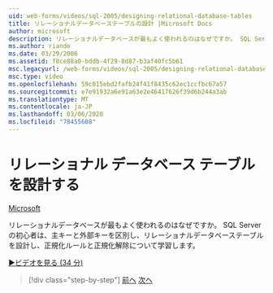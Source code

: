 ```yaml
---
uid: web-forms/videos/sql-2005/designing-relational-database-tables
title: リレーショナルデータベーステーブルの設計 |Microsoft Docs
author: microsoft
description: リレーショナルデータベースが最もよく使われるのはなぜですか。 SQL Server の初心者が主キーと外部キーを区別し、リレーショナルデータベースを設計する方法を学習します...
ms.author: riande
ms.date: 03/29/2006
ms.assetid: f8ce88a0-bddb-4f29-8d87-b3af40fc5b61
msc.legacyurl: /web-forms/videos/sql-2005/designing-relational-database-tables
msc.type: video
ms.openlocfilehash: 59c015ebd2fafb24f41f8435c62ec1ccfbc67a57
ms.sourcegitcommit: e7e91932a6e91a63e2e46417626f39d6b244a3ab
ms.translationtype: MT
ms.contentlocale: ja-JP
ms.lasthandoff: 03/06/2020
ms.locfileid: "78455608"
---
```

# <a name="designing-relational-database-tables"></a>リレーショナル データベース テーブルを設計する

[Microsoft](https://github.com/microsoft)

リレーショナルデータベースが最もよく使われるのはなぜですか。 SQL Server の初心者は、主キーと外部キーを区別し、リレーショナルデータベーステーブルを設計し、正規化ルールと正規化解除について学習します。

[&#9654;ビデオを見る (34 分)](https://channel9.msdn.com/Blogs/ASP-NET-Site-Videos/designing-relational-database-tables)

> [!div class="step-by-step"]
> [前へ](more-about-column-data-types-and-other-properties.md)
> [次へ](manipulating-database-data.md)
